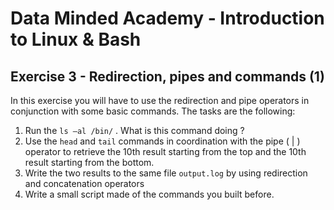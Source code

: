 # Data Minded Academy - Introduction to Linux & Bash
## Exercise 3 - Redirection, pipes and commands (1)

In this exercise you will have to use the redirection and pipe operators in conjunction with some basic commands. The tasks are the following:

1. Run the `ls –al /bin/` . What is this command doing ?
2. Use the `head` and `tail` commands in coordination with the pipe ( | ) operator to retrieve the 10th result starting from the top and the 10th result starting from the bottom.
3. Write the two results to the same file `output.log` by using redirection and concatenation operators
4. Write a small script made of the commands you built before.
